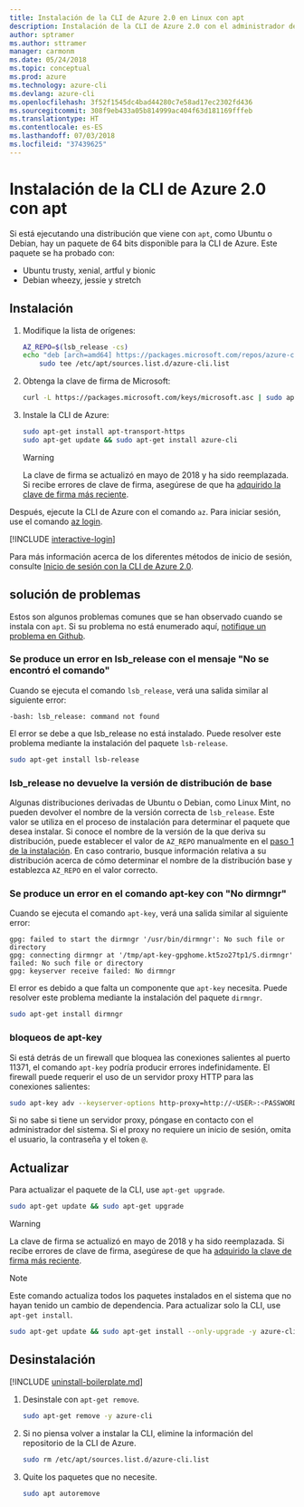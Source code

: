 ```yaml
---
title: Instalación de la CLI de Azure 2.0 en Linux con apt
description: Instalación de la CLI de Azure 2.0 con el administrador de paquetes apt
author: sptramer
ms.author: sttramer
manager: carmonm
ms.date: 05/24/2018
ms.topic: conceptual
ms.prod: azure
ms.technology: azure-cli
ms.devlang: azure-cli
ms.openlocfilehash: 3f52f1545dc4bad44280c7e58ad17ec2302fd436
ms.sourcegitcommit: 308f9eb433a05b814999ac404f63d181169fffeb
ms.translationtype: HT
ms.contentlocale: es-ES
ms.lasthandoff: 07/03/2018
ms.locfileid: "37439625"
---
```

# <a name="install-azure-cli-20-with-apt"></a>Instalación de la CLI de Azure 2.0 con apt

Si está ejecutando una distribución que viene con `apt`, como Ubuntu o Debian, hay un paquete de 64 bits disponible para la CLI de Azure. Este paquete se ha probado con:

* Ubuntu trusty, xenial, artful y bionic
* Debian wheezy, jessie y stretch

## <a name="install"></a>Instalación

1. <a name="install-step-1"/> Modifique la lista de orígenes:

    ```bash
    AZ_REPO=$(lsb_release -cs)
    echo "deb [arch=amd64] https://packages.microsoft.com/repos/azure-cli/ $AZ_REPO main" | \
        sudo tee /etc/apt/sources.list.d/azure-cli.list
    ```

2. <a name="signingKey"></a>Obtenga la clave de firma de Microsoft:

   ```bash
   curl -L https://packages.microsoft.com/keys/microsoft.asc | sudo apt-key add -
   ```

3. Instale la CLI de Azure:

   ```bash
   sudo apt-get install apt-transport-https
   sudo apt-get update && sudo apt-get install azure-cli
   ```

   > [!WARNING]
   > La clave de firma se actualizó en mayo de 2018 y ha sido reemplazada. Si recibe errores de clave de firma, asegúrese de que ha [adquirido la clave de firma más reciente](#signingKey).

Después, ejecute la CLI de Azure con el comando `az`. Para iniciar sesión, use el comando [az login](/cli/azure/reference-index#az-login).

[!INCLUDE [interactive-login](includes/interactive-login.md)]

Para más información acerca de los diferentes métodos de inicio de sesión, consulte [Inicio de sesión con la CLI de Azure 2.0](authenticate-azure-cli.md).

## <a name="troubleshooting"></a>solución de problemas

Estos son algunos problemas comunes que se han observado cuando se instala con `apt`. Si su problema no está enumerado aquí, [notifique un problema en Github](https://github.com/Azure/azure-cli/issues).

### <a name="lsbrelease-fails-with-command-not-found"></a>Se produce un error en lsb_release con el mensaje "No se encontró el comando"

Cuando se ejecuta el comando `lsb_release`, verá una salida similar al siguiente error:

```output
-bash: lsb_release: command not found
```

El error se debe a que lsb_release no está instalado. Puede resolver este problema mediante la instalación del paquete `lsb-release`.

```bash
sudo apt-get install lsb-release
```

### <a name="lsbrelease-does-not-return-the-base-distribution-version"></a>lsb_release no devuelve la versión de distribución de base

Algunas distribuciones derivadas de Ubuntu o Debian, como Linux Mint, no pueden devolver el nombre de la versión correcta de `lsb_release`. Este valor se utiliza en el proceso de instalación para determinar el paquete que desea instalar. Si conoce el nombre de la versión de la que deriva su distribución, puede establecer el valor de `AZ_REPO` manualmente en el [paso 1 de la instalación](#install-step-1). En caso contrario, busque información relativa a su distribución acerca de cómo determinar el nombre de la distribución base y establezca `AZ_REPO` en el valor correcto.

### <a name="apt-key-fails-with-no-dirmngr"></a>Se produce un error en el comando apt-key con "No dirmngr"

Cuando se ejecuta el comando `apt-key`, verá una salida similar al siguiente error:

```output
gpg: failed to start the dirmngr '/usr/bin/dirmngr': No such file or directory
gpg: connecting dirmngr at '/tmp/apt-key-gpghome.kt5zo27tp1/S.dirmngr' failed: No such file or directory
gpg: keyserver receive failed: No dirmngr
```

El error es debido a que falta un componente que `apt-key` necesita. Puede resolver este problema mediante la instalación del paquete `dirmngr`.

```bash
sudo apt-get install dirmngr
```

### <a name="apt-key-hangs"></a>bloqueos de apt-key

Si está detrás de un firewall que bloquea las conexiones salientes al puerto 11371, el comando `apt-key` podría producir errores indefinidamente. El firewall puede requerir el uso de un servidor proxy HTTP para las conexiones salientes:

```bash
sudo apt-key adv --keyserver-options http-proxy=http://<USER>:<PASSWORD>@<PROXY-HOST>:<PROXY-PORT>/ --keyserver packages.microsoft.com --recv-keys 52E16F86FEE04B979B07E28DB02C46DF417A0893
```

Si no sabe si tiene un servidor proxy, póngase en contacto con el administrador del sistema. Si el proxy no requiere un inicio de sesión, omita el usuario, la contraseña y el token `@`.

## <a name="update"></a>Actualizar

Para actualizar el paquete de la CLI, use `apt-get upgrade`.

   ```bash
   sudo apt-get update && sudo apt-get upgrade
   ```

> [!WARNING]
> La clave de firma se actualizó en mayo de 2018 y ha sido reemplazada. Si recibe errores de clave de firma, asegúrese de que ha [adquirido la clave de firma más reciente](#signingKey).
   
> [!NOTE]
> Este comando actualiza todos los paquetes instalados en el sistema que no hayan tenido un cambio de dependencia.
> Para actualizar solo la CLI, use `apt-get install`.
> ```bash
> sudo apt-get update && sudo apt-get install --only-upgrade -y azure-cli
> ```

## <a name="uninstall"></a>Desinstalación

[!INCLUDE [uninstall-boilerplate.md](includes/uninstall-boilerplate.md)]

1. Desinstale con `apt-get remove`.

    ```bash
    sudo apt-get remove -y azure-cli
    ```

2. Si no piensa volver a instalar la CLI, elimine la información del repositorio de la CLI de Azure.

   ```bash
   sudo rm /etc/apt/sources.list.d/azure-cli.list
   ```

3. Quite los paquetes que no necesite.

   ```bash
   sudo apt autoremove
   ```
